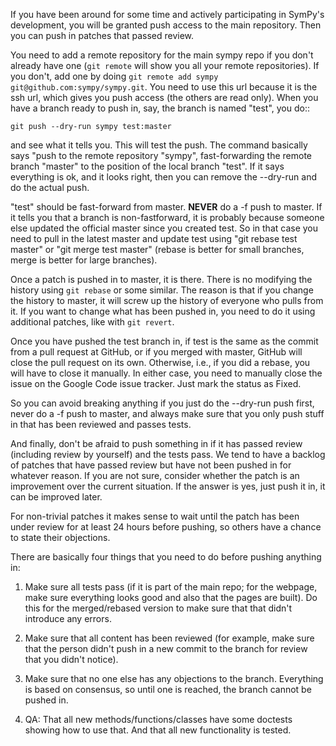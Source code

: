 If you have been around for some time and actively participating in
SymPy's development, you will be granted push access to the main
repository.  Then you can push in patches that passed review.


You need to add a remote repository for the main sympy repo if you don't
already have one (``git remote`` will show you all your remote
repositories).  If you don't, add one by doing ``git remote add sympy
git@github.com:sympy/sympy.git``.  You need to use this url because it
is the ssh url, which gives you push access (the others are read only).
When you have a branch ready to push in, say, the branch is named
"test", you do::

    git push --dry-run sympy test:master

and see what it tells you.  This will test the push.  The command
basically says "push to the remote repository "sympy", fast-forwarding
the remote branch "master" to the position of the local branch "test".
If it says everything is ok, and it looks right, then you can remove the
--dry-run and do the actual push.

"test" should be fast-forward from master.  **NEVER** do a -f push to
master.  If it tells you that a branch is non-fastforward, it is
probably because someone else updated the official master since you
created test.  So in that case you need to pull in the latest master and
update test using "git rebase test master" or "git merge test master"
(rebase is better for small branches, merge is better for large
branches).

Once a patch is pushed in to master, it is there.  There is no modifying the
history using ``git rebase`` or some similar. The reason is that if you change
the history to master, it will screw up the history of everyone who pulls from
it.  If you want to change what has been pushed in, you need to do it using
additional patches, like with ``git revert``.

Once you have pushed the test branch in, if test is the same as the
commit from a pull request at GitHub, or if you merged with master,
GitHub will close the pull request on its own.  Otherwise, i.e., if you
did a rebase, you will have to close it manually.  In either case, you
need to manually close the issue on the Google Code issue tracker.  Just
mark the status as Fixed.

So you can avoid breaking anything if you just do the --dry-run push
first, never do a -f push to master, and always make sure that you only
push stuff in that has been reviewed and passes tests.

And finally, don't be afraid to push something in if it has passed
review (including review by yourself) and the tests pass.  We tend to
have a backlog of patches that have passed review but have not been
pushed in for whatever reason. If you are not sure, consider whether the
patch is an improvement over the current situation.  If the answer is
yes, just push it in, it can be improved later.

For non-trivial patches it makes sense to wait until the patch has been
under review for at least 24 hours before pushing, so others have a
chance to state their objections.

There are basically four things that you need to do before pushing anything in:

1. Make sure all tests pass (if it is part of the main repo; for the webpage, make sure everything looks good and also that the pages are built).  Do this for the merged/rebased version to make sure that that didn't introduce any errors.

2. Make sure that all content has been reviewed (for example, make sure that the person didn't push in a new commit to the branch for review that you didn't notice).

3. Make sure that no one else has any objections to the branch.  Everything is based on consensus, so until one is reached, the branch cannot be pushed in.

4. QA: That all new methods/functions/classes have some doctests
showing how to use that. And that all new functionality is tested.

